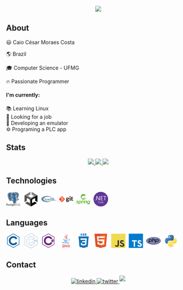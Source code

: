 <p align="center">
  <a href="https://github.com/DenverCoder1/readme-typing-svg"><img src="https://readme-typing-svg.herokuapp.com?font=Inconsolata&size=50&duration=3000&pause=2000&background=000000&color=%23C8BE25&center=false&vCenter=true&width=800&height=100&lines=~+$+sudo+Costa+Cesar;~+$+Hello+There!;~+$+Welcome+to+my+Github+page;~+$+Enjoy+&hearts;"></a>
</p>

## About

😃  Caio César Moraes Costa <br>

🌎  Brazil <br>

🎓  Computer Science - UFMG <br>

🔥  Passionate Programmer <br>

#### I'm currently:

📚 Learning Linux <br>
💼 Looking for a job <br>
👾 Developing an emulator <br>
⚙️ Programing a PLC app <br>

## Stats

<div align="center">
<a href="https://github.com/CostaCesar/">
  <img src="https://github-readme-stats.vercel.app/api?username=CostaCesar&theme=highcontrast&include_all_commits=true&count_private=true&show_icons=true&line_height=20" width="600"/>
  <img src="https://github-readme-stats.vercel.app/api/top-langs?username=CostaCesar&line_height=20&size_weight=0.5&count_weight=0.5&layout=compact&theme=highcontrast&hide=ShaderLab,HLSL" width="385"/>
  <img src="https://streak-stats.demolab.com?user=CostaCesar&border_radius=5&currStreakNum=FFFFFF&dates=FFFFFF&background=000000&sideLabels=FFFFFF&sideNums=FFF124&ring=FF9100&fire=EBEBEB&stroke=770000" width="575"/>
</a>
</div>

## Technologies
<div>
  <img src="https://github.com/devicons/devicon/blob/master/icons/postgresql/postgresql-original-wordmark.svg" title="Postgrees" alt="Postgrees" width="40" height="40"/>&nbsp;
  <img src="https://github.com/devicons/devicon/blob/master/icons/unity/unity-original.svg" title="Unity" alt="Unity" width="40" height="40"/>&nbsp;
  <img src="https://github.com/devicons/devicon/blob/master/icons/opengl/opengl-original.svg" title="OpenGL" alt="OpenGL" width="40" height="40"/>&nbsp;
  <img src="https://github.com/devicons/devicon/blob/master/icons/git/git-original-wordmark.svg" title="Git" **alt="Git" width="40" height="40"/>&nbsp;
  <img src="https://github.com/devicons/devicon/blob/master/icons/spring/spring-original-wordmark.svg" title="Spring" alt="Spring" width="40" height="40"/>&nbsp;
  <img src="https://github.com/devicons/devicon/blob/master/icons/dotnetcore/dotnetcore-original.svg" title="Dotnet" alt="Dotnet" width="40" height="40"/>&nbsp;
</div>

## Languages
<div>
  <img src="https://github.com/devicons/devicon/blob/master/icons/c/c-line.svg" title="C" alt="C" width="40" height="40"/>&nbsp;
  <img src="https://github.com/devicons/devicon/blob/master/icons/cplusplus/cplusplus-line.svg" title="C++" alt="C++" width="40" height="40"/>&nbsp;
  <img src="https://github.com/devicons/devicon/blob/master/icons/csharp/csharp-line.svg" title="C#" alt="C#" width="40" height="40"/>&nbsp;
  <img src="https://github.com/devicons/devicon/blob/master/icons/java/java-original-wordmark.svg" title="Java" alt="Java" width="40" height="40"/>&nbsp;
  <img src="https://github.com/devicons/devicon/blob/master/icons/css3/css3-plain-wordmark.svg"  title="CSS3" alt="CSS" width="40" height="40"/>&nbsp;
  <img src="https://github.com/devicons/devicon/blob/master/icons/html5/html5-original.svg" title="HTML5" alt="HTML" width="40" height="40"/>&nbsp;
  <img src="https://github.com/devicons/devicon/blob/master/icons/javascript/javascript-original.svg" title="JavaScript" alt="JavaScript" width="40" height="40"/>&nbsp;
  <img src="https://github.com/devicons/devicon/blob/master/icons/typescript/typescript-original.svg" title="TypeScript" alt="TypeScript" width="40" height="40"/>&nbsp;
  <img src="https://github.com/devicons/devicon/blob/master/icons/php/php-original.svg" title="PHP" alt="PHP" width="40" height="40"/>&nbsp;
  <img src="https://github.com/devicons/devicon/blob/master/icons/python/python-original.svg" title="Python" alt="Python" width="40" height="40"/>&nbsp;
</div>

## Contact

<div align='center'>

<a href="https://www.linkedin.com/in/caio-césar-moraes-costa-4b727b254/" target="_blank">
<img src="https://img.shields.io/badge/LinkedIn-%2300acee.svg?color=405DE6&style=for-the-badge&logo=linkedin&logoColor=white" alt=linkedin style="margin-bottom: 5px;"/>
</a>

<a href="https://www.youtube.com/channel/UC9ZxNQyQfIWTrrTjB2OtRBg" target="_blank">
<img src="https://img.shields.io/badge/Youtube-%2300acee.svg?color=FF0000&style=for-the-badge&logo=youtube&logoColor=white" alt=twitter style="margin-bottom: 5px;"/>
</a>

<a href="mailto:caiocaesarmcosta@gmail.com" target="_blank">
<img src="https://img.shields.io/badge/Gmail-%23EA4335.svg?style=for-the-badge&logo=gmail&logoColor=white" t=mail style="margin-bottom: 5px;" />
</a>

</div>
